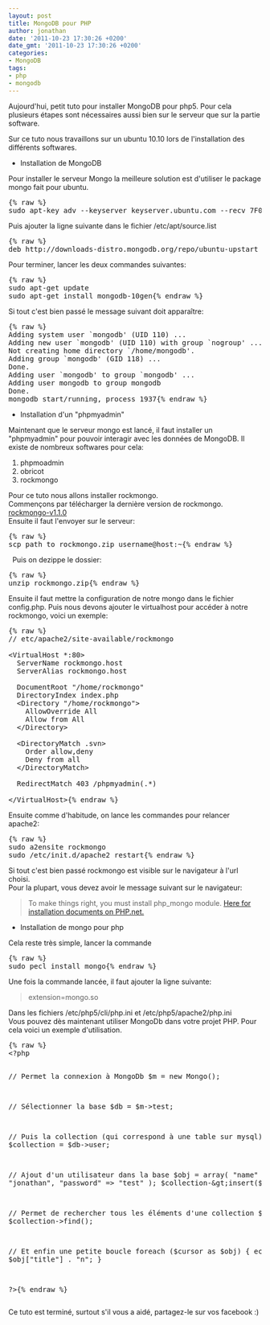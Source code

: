 ```yaml
---
layout: post
title: MongoDB pour PHP
author: jonathan
date: '2011-10-23 17:30:26 +0200'
date_gmt: '2011-10-23 17:30:26 +0200'
categories:
- MongoDB
tags:
- php
- mongodb
---
```


Aujourd'hui, petit tuto pour installer MongoDB pour php5. Pour cela plusieurs étapes sont nécessaires aussi bien sur le serveur que sur la partie software.

Sur ce tuto nous travaillons sur un ubuntu 10.10 lors de l'installation des différents softwares.

<!--more-->

<ul>
<li>Installation de MongoDB</li>
</ul>
<div>Pour installer le serveur Mongo la meilleure solution est d'utiliser le package mongo fait pour ubuntu.</div>
<div>
<pre class="brush: shell; gutter: true">
{% raw %}
sudo apt-key adv --keyserver keyserver.ubuntu.com --recv 7F0CEB10{% endraw %}
</pre>

</div>
<div>Puis ajouter la ligne suivante dans le fichier /etc/apt/source.list</div>
<div>
<pre class="brush: shell; gutter: false">
{% raw %}
deb http://downloads-distro.mongodb.org/repo/ubuntu-upstart dist 10gen{% endraw %}
</pre>

</div>
<div>Pour terminer, lancer les deux commandes suivantes:</div>
<div>
<pre class="brush: shell; gutter: true">
{% raw %}
sudo apt-get update
sudo apt-get install mongodb-10gen{% endraw %}
</pre>

</div>
<div>Si tout c'est bien passé le message suivant doit apparaître:</div>
<div>
<pre class="brush: shell; gutter: true">
{% raw %}
Adding system user `mongodb' (UID 110) ...
Adding new user `mongodb' (UID 110) with group `nogroup' ...
Not creating home directory `/home/mongodb'.
Adding group `mongodb' (GID 118) ...
Done.
Adding user `mongodb' to group `mongodb' ...
Adding user mongodb to group mongodb
Done.
mongodb start/running, process 1937{% endraw %}
</pre>

</div>
<ul>
<li>Installation d'un "phpmyadmin"</li>
</ul>
Maintenant que le serveur mongo est lancé, il faut installer un "phpmyadmin" pour pouvoir interagir avec les données de MongoDB. Il existe de nombreux softwares pour cela:

<ol>
<li>phpmoadmin</li>
<li>obricot</li>
<li>rockmongo</li>
</ol>
<div>Pour ce tuto nous allons installer rockmongo.</div>
<div>Commençons par télécharger la dernière version de rockmongo.</div>
<div><a href="http://clycks.fr/wp-content/uploads/2011/10/rockmongo-v1.1.0.zip">rockmongo-v1.1.0</a></div>
<div>Ensuite il faut l'envoyer sur le serveur:</div>
<div>
<pre class="brush: shell; gutter: true">
{% raw %}
scp path_to_rockmongo.zip username@host:~{% endraw %}
</pre>

</div>
<div>  Puis on dezippe le dossier:</div>
<div>
<pre class="brush: shell; gutter: true">
{% raw %}
unzip rockmongo.zip{% endraw %}
</pre>

</div>
<div>
Ensuite il faut mettre la configuration de notre mongo dans le fichier config.php. Puis nous devons ajouter le virtualhost pour accéder à notre rockmongo, voici un exemple:

<pre class="lang:default decode:true brush: shell; gutter: true ">
{% raw %}
// etc/apache2/site-available/rockmongo

&lt;VirtualHost *:80&gt;
  ServerName rockmongo.host
  ServerAlias rockmongo.host

  DocumentRoot "/home/rockmongo"
  DirectoryIndex index.php
  &lt;Directory "/home/rockmongo"&gt;
    AllowOverride All
    Allow from All
  &lt;/Directory&gt;

  &lt;DirectoryMatch .svn&gt;
    Order allow,deny
    Deny from all
  &lt;/DirectoryMatch&gt;

  RedirectMatch 403 /phpmyadmin(.*)

&lt;/VirtualHost&gt;{% endraw %}
</pre>

</div>
<div>Ensuite comme d'habitude, on lance les commandes pour relancer apache2:</div>
<div>
<pre class="brush: shell; gutter: true">
{% raw %}
sudo a2ensite rockmongo
sudo /etc/init.d/apache2 restart{% endraw %}
</pre>

</div>
<div>Si tout c'est bien passé rockmongo est visible sur le navigateur à l'url choisi.</div>
<div>Pour la plupart, vous devez avoir le message suivant sur le navigateur:</div>
<blockquote>
<div>To make things right, you must install php_mongo module. <a href="http://www.php.net/manual/en/mongo.installation.php" target="_blank">Here for installation documents on PHP.net.</a></div>
</blockquote>
<div>
<ul>
<li>Installation de mongo pour php</li>
</ul>
</div>
<div>Cela reste très simple, lancer la commande</div>
<div>
<pre class="brush: shell; gutter: true">
{% raw %}
sudo pecl install mongo{% endraw %}
</pre>

</div>
<div>Une fois la commande lancée, il faut ajouter la ligne suivante:</div>
<blockquote>
<div>extension=mongo.so</div>
</blockquote>
<div>Dans les fichiers /etc/php5/cli/php.ini et /etc/php5/apache2/php.ini</div>
<div>Vous pouvez dès maintenant utiliser MongoDb dans votre projet PHP. Pour cela voici un exemple d'utilisation.</div>
<div>
<pre class="lang:php decode:true brush: php; gutter: true">
{% raw %}
&lt;?php

// Permet la connexion à MongoDb
$m = new Mongo();

// Sélectionner la base
$db = $m-&gt;test;

// Puis la collection (qui correspond à une table sur mysql)
$collection = $db-&gt;user;

// Ajout d'un utilisateur dans la base
$obj = array( "name" =&gt; "jonathan", "password" =&gt; "test" );
$collection-&gt;insert($obj);

// Permet de rechercher tous les éléments d'une collection
$cursor = $collection-&gt;find();

// Et enfin une petite boucle
foreach ($cursor as $obj) {
    echo $obj["title"] . "n";
}

?&gt;{% endraw %}
</pre>

</div>
<div>Ce tuto est terminé, surtout s'il vous a aidé, partagez-le sur vos facebook :)</div>

